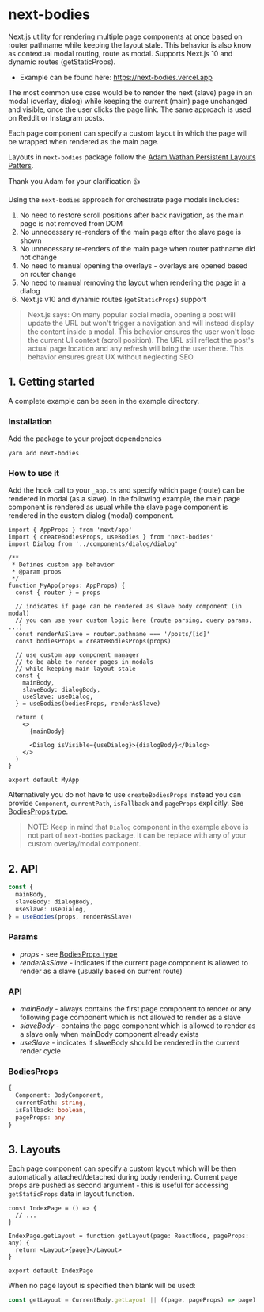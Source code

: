 # next-bodies

Next.js utility for rendering multiple page components at once based on router pathname while keeping the layout stale. This behavior is also know as contextual modal routing, route as modal. Supports Next.js 10 and dynamic routes (getStaticProps).

- Example can be found here: https://next-bodies.vercel.app

The most common use case would be to render the next (slave) page in an modal (overlay, dialog) while keeping the current (main) page unchanged and visible, once the user clicks the page link. The same approach is used on Reddit or Instagram posts.

Each page component can specify a custom layout in which the page will be wrapped when rendered as the main page.

Layouts in `next-bodies` package follow the [Adam Wathan Persistent Layouts Patters](https://adamwathan.me/2019/10/17/persistent-layout-patterns-in-nextjs/).

Thank you Adam for your clarification 👍

Using the `next-bodies` approach for orchestrate page modals includes:

1. No need to restore scroll positions after back navigation, as the main page is not removed from DOM
2. No unnecessary re-renders of the main page after the slave page is shown
3. No unnecessary re-renders of the main page when router pathname did not change
4. No need to manual opening the overlays - overlays are opened based on router change
5. No need to manual removing the layout when rendering the page in a dialog
6. Next.js v10 and dynamic routes (`getStaticProps`) support

> Next.js says: On many popular social media, opening a post will update the URL but won't trigger a navigation and will instead display the content inside a modal. This behavior ensures the user won't lose the current UI context (scroll position). The URL still reflect the post's actual page location and any refresh will bring the user there. This behavior ensures great UX without neglecting SEO.

## 1. Getting started

A complete example can be seen in the example directory.

### Installation

Add the package to your project dependencies

`yarn add next-bodies`

### How to use it

Add the hook call to your `_app.ts` and specify which page (route) can be rendered in modal (as a slave). In the following example, the main page component is rendered as usual while the slave page component is rendered in the custom dialog (modal) component.

```tsx
import { AppProps } from 'next/app'
import { createBodiesProps, useBodies } from 'next-bodies'
import Dialog from '../components/dialog/dialog'

/**
 * Defines custom app behavior
 * @param props
 */
function MyApp(props: AppProps) {
  const { router } = props

  // indicates if page can be rendered as slave body component (in modal)
  // you can use your custom logic here (route parsing, query params, ...)
  const renderAsSlave = router.pathname === '/posts/[id]'
  const bodiesProps = createBodiesProps(props)

  // use custom app component manager
  // to be able to render pages in modals
  // while keeping main layout stale
  const {
    mainBody,
    slaveBody: dialogBody,
    useSlave: useDialog,
  } = useBodies(bodiesProps, renderAsSlave)

  return (
    <>
      {mainBody}

      <Dialog isVisible={useDialog}>{dialogBody}</Dialog>
    </>
  )
}

export default MyApp
```

Alternatively you do not have to use `createBodiesProps` instead you can provide `Component`, `currentPath`, `isFallback` and `pageProps` explicitly. See [BodiesProps type](#BodiesProps).

> NOTE: Keep in mind that `Dialog` component in the example above is not part of `next-bodies` package. It can be replace with any of your custom overlay/modal component.

## 2. API

```ts
const {
  mainBody,
  slaveBody: dialogBody,
  useSlave: useDialog,
} = useBodies(props, renderAsSlave)
```

### Params

- _props_ - see [BodiesProps type](#BodiesProps)
- _renderAsSlave_ - indicates if the current page component is allowed to render as a slave (usually based on current route)

### API

- _mainBody_ - always contains the first page component to render or any following page component which is not allowed to render as a slave
- _slaveBody_ - contains the page component which is allowed to render as a slave only when mainBody component already exists
- _useSlave_ - indicates if slaveBody should be rendered in the current render cycle

### BodiesProps

```ts
{
  Component: BodyComponent,
  currentPath: string,
  isFallback: boolean,
  pageProps: any
}
```

## 3. Layouts

Each page component can specify a custom layout which will be then automatically attached/detached during body rendering. Current page props are pushed as second argument - this is useful for accessing `getStaticProps` data in layout function.

```tsx
const IndexPage = () => {
  // ...
}

IndexPage.getLayout = function getLayout(page: ReactNode, pageProps: any) {
  return <Layout>{page}</Layout>
}

export default IndexPage
```

When no page layout is specified then blank will be used:

```ts
const getLayout = CurrentBody.getLayout || ((page, pageProps) => page)
```
